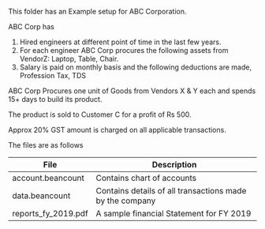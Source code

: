 This folder has an Example setup for ABC Corporation.

ABC Corp has

1. Hired engineers at different point of time in the last few years.
2. For each engineer ABC Corp procures the following assets from VendorZ: Laptop, Table, Chair.
3. Salary is paid on monthly basis and the following deductions are made, Profession Tax, TDS

ABC Corp Procures one unit of Goods from Vendors X & Y each and spends 15+ days to build its product.

The product is sold to Customer C for a profit of Rs 500.

Approx 20% GST amount is charged on all applicable transactions.

The files are as follows

| File | Description |
|---- | -----|
| account.beancount | Contains chart of accounts |
| data.beancount | Contains details of all transactions made by the company |
|reports_fy_2019.pdf | A sample financial Statement for FY 2019 |
